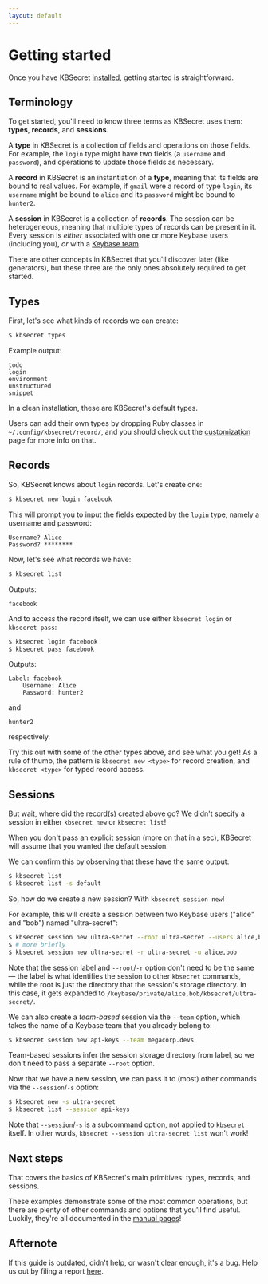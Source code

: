 ```yaml
---
layout: default
---
```


# Getting started

Once you have KBSecret [installed](installation), getting started is straightforward.

## Terminology

To get started, you'll need to know three terms as KBSecret uses them: **types**, **records**,
and **sessions**.

A **type** in KBSecret is a collection of fields and operations on those fields. For example,
the `login` type might have two fields (a `username` and `password`), and operations to update
those fields as necessary.

A **record** in KBSecret is an instantiation of a **type**, meaning that its fields are bound to
real values. For example, if `gmail` were a record of type `login`, its `username` might be
bound to `alice` and its `password` might be bound to `hunter2`.

A **session** in KBSecret is a collection of **records**. The session can be heterogeneous,
meaning that multiple types of records can be present in it. Every session is *either* associated
with one or more Keybase users (including you), *or* with a
[Keybase team](https://keybase.io/blog/introducing-keybase-teams).

There are other concepts in KBSecret that you'll discover later (like generators), but these
three are the only ones absolutely required to get started.

## Types

First, let's see what kinds of records we can create:

```bash
$ kbsecret types
```

Example output:

```
todo
login
environment
unstructured
snippet
```

In a clean installation, these are KBSecret's default types.

Users can add their own types by dropping Ruby classes in `~/.config/kbsecret/record/`,
and you should check out the [customization](customization) page for more info on that.

## Records

So, KBSecret knows about `login` records. Let's create one:

```bash
$ kbsecret new login facebook
```

This will prompt you to input the fields expected by the `login` type, namely a
username and password:

```
Username? Alice
Password? ********
```

Now, let's see what records we have:

```bash
$ kbsecret list
```

Outputs:

```
facebook
```

And to access the record itself, we can use either `kbsecret login` or `kbsecret pass`:

```bash
$ kbsecret login facebook
$ kbsecret pass facebook
```

Outputs:

```
Label: facebook
    Username: Alice
    Password: hunter2
```

and

```
hunter2
```

respectively.

Try this out with some of the other types above, and see what you get! As a rule of thumb, the
pattern is `kbsecret new <type>` for record creation, and `kbsecret <type>` for typed record access.

## Sessions

But wait, where did the record(s) created above go? We didn't specify a session in either
`kbsecret new` or `kbsecret list`!

When you don't pass an explicit session (more on that in a sec), KBSecret
will assume that you wanted the default session.

We can confirm this by observing that these have the same output:

```bash
$ kbsecret list
$ kbsecret list -s default
```

So, how do we create a new session? With `kbsecret session new`!

For example, this will create a session between two Keybase users ("alice" and
"bob") named "ultra-secret":

```bash
$ kbsecret session new ultra-secret --root ultra-secret --users alice,bob
$ # more briefly
$ kbsecret session new ultra-secret -r ultra-secret -u alice,bob
```

Note that the session label and `--root`/`-r` option don't need to be the same &mdash;
the label is what identifies the session to other `kbsecret` commands, while the root
is just the directory that the session's storage directory. In this case, it gets expanded
to `/keybase/private/alice,bob/kbsecret/ultra-secret/`.

We can also create a *team-based* session via the `--team` option, which takes the name
of a Keybase team that you already belong to:

```bash
$ kbsecret session new api-keys --team megacorp.devs
```

Team-based sessions infer the session storage directory from label, so we don't need
to pass a separate `--root` option.

Now that we have a new session, we can pass it to (most) other commands via the
`--session`/`-s` option:

```bash
$ kbsecret new -s ultra-secret
$ kbsecret list --session api-keys
```

Note that `--session`/`-s` is a subcommand option, not applied to `kbsecret` itself. In other words,
`kbsecret --session ultra-secret list` won't work!

## Next steps

That covers the basics of KBSecret's main primitives: types, records, and sessions.

These examples demonstrate some of the most common operations, but there are plenty of other
commands and options that you'll find useful. Luckily, they're all documented in the
[manual pages](man/)!

## Afternote

If this guide is outdated, didn't help, or wasn't clear enough, it's a bug. Help us out by filing
a report [here](https://github.com/kbsecret/kbsecret.github.io/issues).
